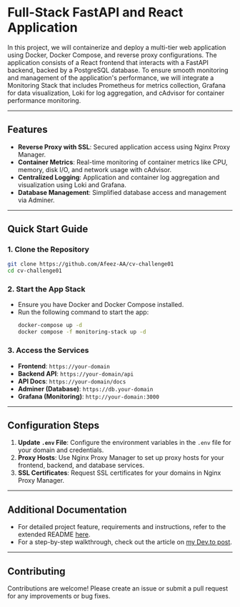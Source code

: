 
# **Full-Stack FastAPI and React Application**

In this project, we will containerize and deploy a multi-tier web application using Docker, Docker Compose, and reverse proxy configurations. The application consists of a React frontend that interacts with a FastAPI backend, backed by a PostgreSQL database. To ensure smooth monitoring and management of the application's performance, we will integrate a Monitoring Stack that includes Prometheus for metrics collection, Grafana for data visualization, Loki for log aggregation, and cAdvisor for container performance monitoring.

---

## **Features**
- **Reverse Proxy with SSL**: Secured application access using Nginx Proxy Manager.
- **Container Metrics**: Real-time monitoring of container metrics like CPU, memory, disk I/O, and network usage with cAdvisor.
- **Centralized Logging**: Application and container log aggregation and visualization using Loki and Grafana.
- **Database Management**: Simplified database access and management via Adminer.

---

## **Quick Start Guide**

### **1. Clone the Repository**
```bash
git clone https://github.com/Afeez-AA/cv-challenge01
cd cv-challenge01
```

### **2. Start the App Stack**
- Ensure you have Docker and Docker Compose installed.
- Run the following command to start the app:
  ```bash
  docker-compose up -d
  docker compose -f monitoring-stack up -d 
  ```

### **3. Access the Services**
- **Frontend**: `https://your-domain`
- **Backend API**: `https://your-domain/api`
- **API Docs**: `https://your-domain/docs`
- **Adminer (Database)**: `https://db.your-domain`
- **Grafana (Monitoring)**: `http://your-domain:3000`


---

## **Configuration Steps**
1. **Update `.env` File**: Configure the environment variables in the `.env` file for your domain and credentials.
2. **Proxy Hosts**: Use Nginx Proxy Manager to set up proxy hosts for your frontend, backend, and database services.
3. **SSL Certificates**: Request SSL certificates for your domains in Nginx Proxy Manager.

---

## **Additional Documentation**
- For detailed project feature, requirements and instructions, refer to the extended README [here](README.instructions.md).
- For a step-by-step walkthrough, check out the article on [my Dev.to post](https://dev.to/afeezaa/complete-guide-to-containerizing-and-deploying-a-full-stack-application-with-docker-nginx-and-4koj).

---

## **Contributing**
Contributions are welcome! Please create an issue or submit a pull request for any improvements or bug fixes.

